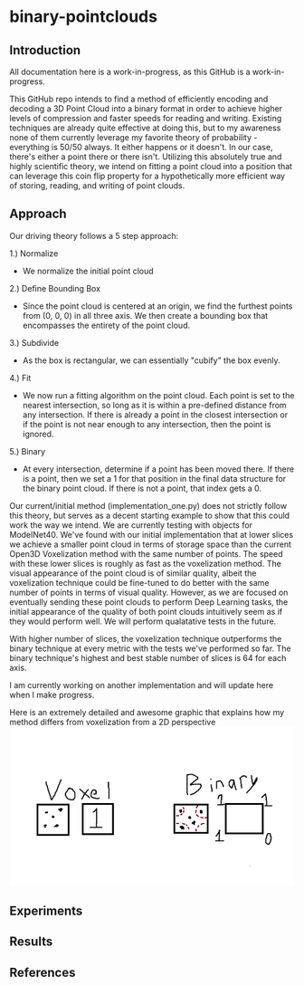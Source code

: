 # binary-pointclouds

## Introduction
All documentation here is a work-in-progress, as this GitHub is a work-in-progress.

This GitHub repo intends to find a method of efficiently encoding and decoding a 3D Point Cloud into a binary format in order to achieve higher levels of compression and faster speeds for reading and writing. Existing techniques are already quite effective at doing this, but to my awareness none of them currently leverage my favorite theory of probability - everything is 50/50 always. It either happens or it doesn't. In our case, there's either a point there or there isn't. Utilizing this absolutely true and highly scientific theory, we intend on fitting a point cloud into a position that can leverage this coin flip property for a hypothetically more efficient way of storing, reading, and writing of point clouds.

## Approach
Our driving theory follows a 5 step approach:

1.) Normalize
  * We normalize the initial point cloud

2.) Define Bounding Box
  * Since the point cloud is centered at an origin, we find the furthest points from (0, 0, 0) in all three axis. We then create a bounding box that encompasses the entirety of the point cloud.

3.) Subdivide
  * As the box is rectangular, we can essentially "cubify" the box evenly. 

4.) Fit
  * We now run a fitting algorithm on the point cloud. Each point is set to the nearest intersection, so long as it is within a pre-defined distance from any intersection. If there is already a point in the closest intersection or if the point is not near enough to any intersection, then the point is ignored.

5.) Binary
  * At every intersection, determine if a point has been moved there. If there is a point, then we set a 1 for that position in the final data structure for the binary point cloud. If there is not a point, that index gets a 0.

Our current/initial method (implementation_one.py) does not strictly follow this theory, but serves as a decent starting example to show that this could work the way we intend. We are currently testing with objects for ModelNet40. We've found with our initial implementation that at lower slices we achieve a smaller point cloud in terms of storage space than the current Open3D Voxelization method with the same number of points. The speed with these lower slices is roughly as fast as the voxelization method. The visual appearance of the point cloud is of similar quality, albeit the voxelization technique could be fine-tuned to do better with the same number of points in terms of visual quality. However, as we are focused on eventually sending these point clouds to perform Deep Learning tasks, the initial appearance of the quality of both point clouds intuitively seem as if they would perform well. We will perform qualatative tests in the future.

With higher number of slices, the voxelization technique outperforms the binary technique at every metric with the tests we've performed so far. The binary technique's highest and best stable number of slices is 64 for each axis.

I am currently working on another implementation and will update here when I make progress.

Here is an extremely detailed and awesome graphic that explains how my method differs from voxelization from a 2D perspective
![Voxel techniques look inside the cube and make the cube a 1, whereas our method looks at an intersection and places a 1 in that position if it is within a close enough distance](assets/voxel_vs_binary.png)

## Experiments


## Results


## References